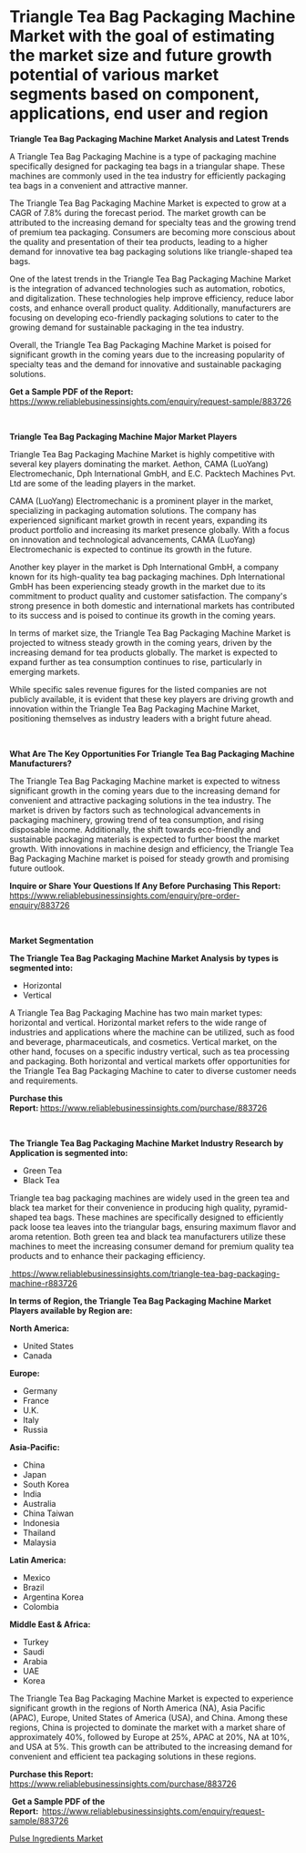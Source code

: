 <p><h1>Triangle Tea Bag Packaging Machine Market with the goal of estimating the market size and future growth potential of various market segments based on component, applications, end user and region</h1></p><p><strong>Triangle Tea Bag Packaging Machine Market Analysis and Latest Trends</strong></p>
<p><p>A Triangle Tea Bag Packaging Machine is a type of packaging machine specifically designed for packaging tea bags in a triangular shape. These machines are commonly used in the tea industry for efficiently packaging tea bags in a convenient and attractive manner.</p><p>The Triangle Tea Bag Packaging Machine Market is expected to grow at a CAGR of 7.8% during the forecast period. The market growth can be attributed to the increasing demand for specialty teas and the growing trend of premium tea packaging. Consumers are becoming more conscious about the quality and presentation of their tea products, leading to a higher demand for innovative tea bag packaging solutions like triangle-shaped tea bags.</p><p>One of the latest trends in the Triangle Tea Bag Packaging Machine Market is the integration of advanced technologies such as automation, robotics, and digitalization. These technologies help improve efficiency, reduce labor costs, and enhance overall product quality. Additionally, manufacturers are focusing on developing eco-friendly packaging solutions to cater to the growing demand for sustainable packaging in the tea industry.</p><p>Overall, the Triangle Tea Bag Packaging Machine Market is poised for significant growth in the coming years due to the increasing popularity of specialty teas and the demand for innovative and sustainable packaging solutions.</p></p>
<p><strong>Get a Sample PDF of the Report:&nbsp;</strong> <a href="https://www.reliablebusinessinsights.com/enquiry/request-sample/883726">https://www.reliablebusinessinsights.com/enquiry/request-sample/883726</a></p>
<p>&nbsp;</p>
<p><strong>Triangle Tea Bag Packaging Machine Major Market Players</strong></p>
<p><p>Triangle Tea Bag Packaging Machine Market is highly competitive with several key players dominating the market. Aethon, CAMA (LuoYang) Electromechanic, Dph International GmbH, and E.C. Packtech Machines Pvt. Ltd are some of the leading players in the market.</p><p>CAMA (LuoYang) Electromechanic is a prominent player in the market, specializing in packaging automation solutions. The company has experienced significant market growth in recent years, expanding its product portfolio and increasing its market presence globally. With a focus on innovation and technological advancements, CAMA (LuoYang) Electromechanic is expected to continue its growth in the future.</p><p>Another key player in the market is Dph International GmbH, a company known for its high-quality tea bag packaging machines. Dph International GmbH has been experiencing steady growth in the market due to its commitment to product quality and customer satisfaction. The company's strong presence in both domestic and international markets has contributed to its success and is poised to continue its growth in the coming years.</p><p>In terms of market size, the Triangle Tea Bag Packaging Machine Market is projected to witness steady growth in the coming years, driven by the increasing demand for tea products globally. The market is expected to expand further as tea consumption continues to rise, particularly in emerging markets.</p><p>While specific sales revenue figures for the listed companies are not publicly available, it is evident that these key players are driving growth and innovation within the Triangle Tea Bag Packaging Machine Market, positioning themselves as industry leaders with a bright future ahead.</p></p>
<p>&nbsp;</p>
<p><strong>What Are The Key Opportunities For Triangle Tea Bag Packaging Machine Manufacturers?</strong></p>
<p><p>The Triangle Tea Bag Packaging Machine market is expected to witness significant growth in the coming years due to the increasing demand for convenient and attractive packaging solutions in the tea industry. The market is driven by factors such as technological advancements in packaging machinery, growing trend of tea consumption, and rising disposable income. Additionally, the shift towards eco-friendly and sustainable packaging materials is expected to further boost the market growth. With innovations in machine design and efficiency, the Triangle Tea Bag Packaging Machine market is poised for steady growth and promising future outlook.</p></p>
<p><strong>Inquire or Share Your Questions If Any Before Purchasing This Report:</strong> <a href="https://www.reliablebusinessinsights.com/enquiry/pre-order-enquiry/883726">https://www.reliablebusinessinsights.com/enquiry/pre-order-enquiry/883726</a></p>
<p>&nbsp;</p>
<p><strong>Market Segmentation</strong></p>
<p><strong>The Triangle Tea Bag Packaging Machine Market Analysis by types is segmented into:</strong></p>
<p><ul><li>Horizontal</li><li>Vertical</li></ul></p>
<p><p>A Triangle Tea Bag Packaging Machine has two main market types: horizontal and vertical. Horizontal market refers to the wide range of industries and applications where the machine can be utilized, such as food and beverage, pharmaceuticals, and cosmetics. Vertical market, on the other hand, focuses on a specific industry vertical, such as tea processing and packaging. Both horizontal and vertical markets offer opportunities for the Triangle Tea Bag Packaging Machine to cater to diverse customer needs and requirements.</p></p>
<p><strong>Purchase this Report:&nbsp;</strong><a href="https://www.reliablebusinessinsights.com/purchase/883726">https://www.reliablebusinessinsights.com/purchase/883726</a></p>
<p>&nbsp;</p>
<p><strong>The Triangle Tea Bag Packaging Machine Market Industry Research by Application is segmented into:</strong></p>
<p><ul><li>Green Tea</li><li>Black Tea</li></ul></p>
<p><p>Triangle tea bag packaging machines are widely used in the green tea and black tea market for their convenience in producing high quality, pyramid-shaped tea bags. These machines are specifically designed to efficiently pack loose tea leaves into the triangular bags, ensuring maximum flavor and aroma retention. Both green tea and black tea manufacturers utilize these machines to meet the increasing consumer demand for premium quality tea products and to enhance their packaging efficiency.</p></p>
<p><a href="https://www.reliablebusinessinsights.com/triangle-tea-bag-packaging-machine-r883726">&nbsp;https://www.reliablebusinessinsights.com/triangle-tea-bag-packaging-machine-r883726</a></p>
<p><strong>In terms of Region, the Triangle Tea Bag Packaging Machine Market Players available by Region are:</strong></p>
<p>
    <p> <strong> North America: </strong>
        <ul>
            <li>United States</li>
            <li>Canada</li>
        </ul>
        </p> 
    <p> <strong> Europe: </strong>
        <ul>
            <li>Germany</li>
            <li>France</li>
            <li>U.K.</li>
            <li>Italy</li>
            <li>Russia</li>
        </ul>
        </p> 
    <p> <strong> Asia-Pacific: </strong>
        <ul>
            <li>China</li>
            <li>Japan</li>
            <li>South Korea</li>
            <li>India</li>
            <li>Australia</li>
            <li>China Taiwan</li>
            <li>Indonesia</li>
            <li>Thailand</li>
            <li>Malaysia</li>
        </ul>
        </p> 
    <p> <strong> Latin America: </strong>
        <ul>
            <li>Mexico</li>
            <li>Brazil</li>
            <li>Argentina Korea</li>
            <li>Colombia</li>
        </ul>
        </p> 
    <p> <strong> Middle East & Africa: </strong>
        <ul>
            <li>Turkey</li>
            <li>Saudi</li>
            <li>Arabia</li>
            <li>UAE</li>
            <li>Korea</li>
        </ul>
    </p>
    </p>
<p><p>The Triangle Tea Bag Packaging Machine Market is expected to experience significant growth in the regions of North America (NA), Asia Pacific (APAC), Europe, United States of America (USA), and China. Among these regions, China is projected to dominate the market with a market share of approximately 40%, followed by Europe at 25%, APAC at 20%, NA at 10%, and USA at 5%. This growth can be attributed to the increasing demand for convenient and efficient tea packaging solutions in these regions.</p></p>
<p><strong>Purchase this Report: </strong><a href="https://www.reliablebusinessinsights.com/purchase/883726">https://www.reliablebusinessinsights.com/purchase/883726</a></p>
<p>&nbsp;<strong>Get a Sample PDF of the Report:&nbsp;&nbsp;</strong><a href="https://www.reliablebusinessinsights.com/enquiry/request-sample/883726">https://www.reliablebusinessinsights.com/enquiry/request-sample/883726</a></p>
<p><strong></strong></p>
<p><p><a href="https://github.com/sarabits412/Market-Research-Report-List-1/blob/main/pulse-ingredients-market.md">Pulse Ingredients Market</a></p></p>